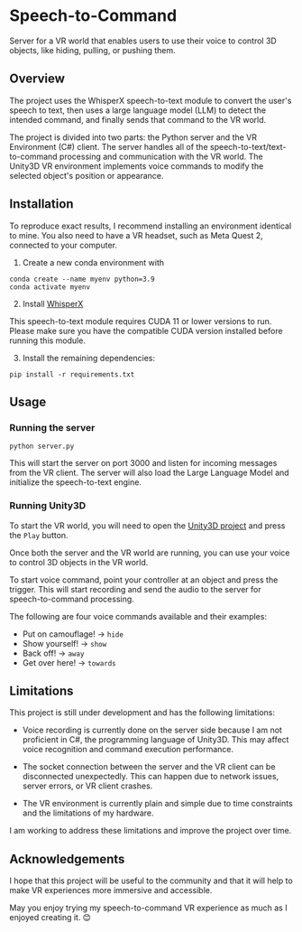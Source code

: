 # Speech-to-Command
Server for a VR world that enables users to use their voice to control 3D objects, like hiding, pulling, or pushing them.

## Overview

The project uses the WhisperX speech-to-text module to convert the user's speech to text, then uses a large language model (LLM) to detect the intended command, and finally sends that command to the VR world.

The project is divided into two parts: the Python server and the VR Environment (C#) client. The server handles all of the speech-to-text/text-to-command processing and communication with the VR world. The Unity3D VR environment implements voice commands to modify the selected object's position or appearance.

## Installation
To reproduce exact results, I recommend installing an environment identical to mine. You also need to have a VR headset, such as Meta Quest 2, connected to your computer.

1. Create a new conda environment with

```
conda create --name myenv python=3.9
conda activate myenv
```

2. Install [WhisperX](https://github.com/m-bain/whisperX#3-install-this-repo)

This speech-to-text module requires CUDA 11 or lower versions to run. Please make sure you have the compatible CUDA version installed before running this module.

3. Install the remaining dependencies:

```
pip install -r requirements.txt
```

## Usage
### Running the server

```
python server.py
```

This will start the server on port 3000 and listen for incoming messages from the VR client. The server will also load the Large Language Model and initialize the speech-to-text engine.

### Running Unity3D

To start the VR world, you will need to open the [Unity3D project](https://drive.google.com/file/d/19hGW-0N1CVpwQZsCQTHoWVReVM1cIccg/view?usp=drive_link) and press the `Play` button.

Once both the server and the VR world are running, you can use your voice to control 3D objects in the VR world. 

To start voice command, point your controller at an object and press the trigger. This will start recording and send the audio to the server for speech-to-command processing.

The following are four voice commands available and their examples:

- Put on camouflage! -> `hide`
- Show yourself! -> `show`
- Back off! -> `away`
- Get over here! -> `towards`

## Limitations
This project is still under development and has the following limitations:

- Voice recording is currently done on the server side because I am not proficient in C#, the programming language of Unity3D. This may affect voice recognition and command execution performance.

- The socket connection between the server and the VR client can be disconnected unexpectedly. This can happen due to network issues, server errors, or VR client crashes. 

- The VR environment is currently plain and simple due to time constraints and the limitations of my hardware.

I am working to address these limitations and improve the project over time.

## Acknowledgements

I hope that this project will be useful to the community and that it will help to make VR experiences more immersive and accessible.

May you enjoy trying my speech-to-command VR experience as much as I enjoyed creating it. 😊
